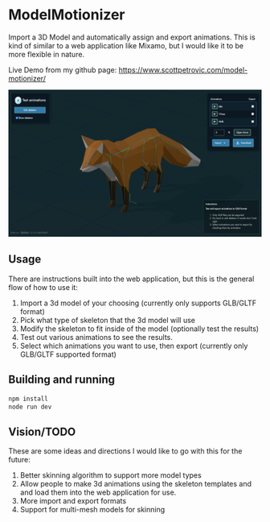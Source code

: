 # ModelMotionizer
Import a 3D Model and automatically assign and export animations. This is kind of similar to a web application like Mixamo, but I would like it to be more flexible in nature. 

Live Demo from my github page: https://www.scottpetrovic.com/model-motionizer/

![Screenshot](./readme.png)

## Usage
There are instructions built into the web application, but this is the general flow of how to use it:
1. Import a 3d model of your choosing (currently only supports GLB/GLTF format)
2. Pick what type of skeleton that the 3d model will use
3. Modify the skeleton to fit inside of the model (optionally test the results)
4. Test out various animations to see the results.
5. Select which animations you want to use, then export (currently only GLB/GLTF supported format)

## Building and running
    npm install
    node run dev


## Vision/TODO
These are some ideas and directions I would like to go with this for the future:
1. Better skinning algorithm to support more model types
2. Allow people to make 3d animations using the skeleton templates and and load them into the web application for use.
3. More import and export formats
4. Support for multi-mesh models for skinning


